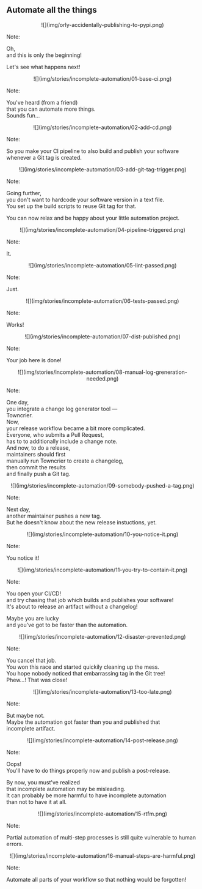 ## Automate all the things

<center>
![](img/orly-accidentally-publishing-to-pypi.png)
<!-- .element: style="border: none;" -->
</center>

Note:

Oh,<br>
and this is only the beginning!

Let's see what happens next!

>>>>>

<!-- .slide: data-transition="slide-in fade-out" -->

<center>
![](img/stories/incomplete-automation/01-base-ci.png)
<!-- .element: style="border: none; box-shadow: none;" -->
</center>

Note:

You've heard (from a friend)<br>
that you can automate more things.<br>
Sounds fun...

>>>>>

<!-- .slide: data-transition="fade-in fade-out" -->

<center>
![](img/stories/incomplete-automation/02-add-cd.png)
<!-- .element: style="border: none; box-shadow: none;" -->
</center>

Note:

So you make your CI pipeline to also build and publish your
software whenever a Git tag is created.

>>>>>

<!-- .slide: data-transition="fade-in fade-out" -->

<center>
![](img/stories/incomplete-automation/03-add-git-tag-trigger.png)
<!-- .element: style="border: none; box-shadow: none;" -->
</center>

Note:

Going further,<br>
you don't want to hardcode your software version in a text file.<br>
You set up the build scripts to reuse Git tag for that.

You can now relax and be happy about your little automation project.

>>>>>

<!-- .slide: data-transition="fade-in fade-out" -->

<center>
![](img/stories/incomplete-automation/04-pipeline-triggered.png)
<!-- .element: style="border: none; box-shadow: none;" -->
</center>

Note:

It.

>>>>>

<!-- .slide: data-transition="fade-in fade-out" -->

<center>
![](img/stories/incomplete-automation/05-lint-passed.png)
<!-- .element: style="border: none; box-shadow: none;" -->
</center>

Note:

Just.

>>>>>

<!-- .slide: data-transition="fade-in fade-out" -->

<center>
![](img/stories/incomplete-automation/06-tests-passed.png)
<!-- .element: style="border: none; box-shadow: none;" -->
</center>

Note:

Works!

>>>>>

<!-- .slide: data-transition="fade-in fade-out" -->

<center>
![](img/stories/incomplete-automation/07-dist-published.png)
<!-- .element: style="border: none; box-shadow: none;" -->
</center>

Note:

Your job here is done!

>>>>>

<!-- .slide: data-transition="fade-in fade-out" -->

<center>
![](img/stories/incomplete-automation/08-manual-log-greneration-needed.png)
<!-- .element: style="border: none; box-shadow: none;" -->
</center>

Note:

One day,<br>
you integrate a change log generator tool —<br>
Towncrier.<br>
Now,<br>
your release workflow became a bit more complicated.<br>
Everyone, who submits a Pull Request,<br>
has to to additionally include a change note.<br>
And now, to do a release,<br>
maintainers should first<br>
manually run Towncrier to create a changelog,<br>
then commit the results<br>
and finally push a Git tag.

>>>>>

<!-- .slide: data-transition="fade-in fade-out" -->

<center>
![](img/stories/incomplete-automation/09-somebody-pushed-a-tag.png)
<!-- .element: style="border: none; box-shadow: none;" -->
</center>

Note:

Next day,<br>
another maintainer pushes a new tag.<br>
But he doesn't know about the new release instuctions, yet.

>>>>>

<!-- .slide: data-transition="fade-in fade-out" -->

<center>
![](img/stories/incomplete-automation/10-you-notice-it.png)
<!-- .element: style="border: none; box-shadow: none;" -->
</center>

Note:

You notice it!

>>>>>

<!-- .slide: data-transition="fade-in fade-out" -->

<center>
![](img/stories/incomplete-automation/11-you-try-to-contain-it.png)
<!-- .element: style="border: none; box-shadow: none;" -->
</center>

Note:

You open your CI/CD!<br>
and try chasing that job which builds and publishes your software!<br>
It's about to release an artifact without a changelog!

Maybe you are lucky<br>
and you've got to be faster than the automation.

>>>>>

<!-- .slide: data-transition="fade-in fade-out" -->

<center>
![](img/stories/incomplete-automation/12-disaster-prevented.png)
<!-- .element: style="border: none; box-shadow: none;" -->
</center>

Note:

You cancel that job.<br>
You won this race and started quickily cleaning up the mess.<br>
You hope nobody noticed that embarrassing tag in the Git tree!<br>
Phew...! That was close!

>>>>>

<!-- .slide: data-transition="fade-in fade-out" -->

<center>
![](img/stories/incomplete-automation/13-too-late.png)
<!-- .element: style="border: none; box-shadow: none;" -->
</center>

Note:

But maybe not.<br>
Maybe the automation got faster than you and published that<br>
incomplete artifact.

>>>>>

<!-- .slide: data-transition="fade-in fade-out" -->

<center>
![](img/stories/incomplete-automation/14-post-release.png)
<!-- .element: style="border: none; box-shadow: none;" -->
</center>

Note:

Oops!<br>
You'll have to do things properly now and publish a post-release.

By now, you must've realized<br>
that incomplete automation may be misleading.<br>
It can probably be more harmful to have incomplete automation<br>
than not to have it at all.

>>>>>

<!-- .slide: data-transition="fade-in fade-out" -->

<center>
![](img/stories/incomplete-automation/15-rtfm.png)
<!-- .element: style="border: none; box-shadow: none;" -->
</center>

Note:

Partial automation of multi-step processes is still quite
vulnerable to human errors.

>>>>>

<!-- .slide: data-transition="fade-in fade-out" -->

<center>
![](img/stories/incomplete-automation/16-manual-steps-are-harmful.png)
<!-- .element: style="border: none; box-shadow: none;" -->
</center>

Note:

Automate all parts of your workflow so that nothing would be forgotten!
